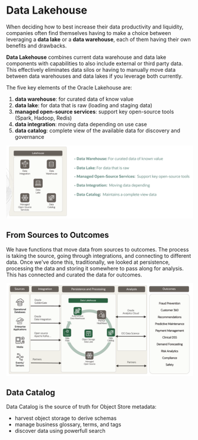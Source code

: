 # Data Lakehouse

When deciding how to best increase their data productivity and liquidity, companies often find themselves having to make a choice between leveraging a **data lake** or a **data warehouse**, each of them having their own benefits and drawbacks.

**Data Lakehouse** combines current data warehouse and data lake components with capabilities to also include external or third party data. This effectively eliminates data silos or having to manually move data between data warehouses and data lakes if you leverage both currently.

The five key elements of the Oracle Lakehouse are:
1. **data warehouse**: for curated data of know value
2. **data lake**: for data that is raw (loading and staging data)
3. **managed open-source services**: support key open-source tools (Spark, Hadoop, Redis)
4. **data integration**: moving data depending on use case
5. **data catalog**: complete view of the available data for discovery and governance

![Data Lakehouse](../images/data_lakehouse.png)

## From Sources to Outcomes

We have functions that move data from sources to outcomes. The process is taking the source, going through integrations, and connecting to different data. Once we've done this, traditionally, we looked at persistence, processing the data and storing it somewhere to pass along for analysis. This has connected and curated the data for outcomes. 

![Connecting and Curating Data for Business Outcomes](../images/from_sources_to_outcomes.png)

## Data Catalog

Data Catalog is the source of truth for Object Store metadata:
- harvest object storage to derive schemas
- manage business glossary, terms, and tags
- discover data using powerfull search